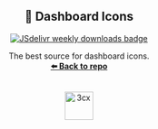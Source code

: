 <p align="center">
  <h2 align="center"> 🚀 Dashboard Icons </h3>
  <p align="center">
    <a href="https://www.jsdelivr.com/package/gh/smpn210jkt/dashboard-icons">
      <img src="https://img.shields.io/jsdelivr/gh/hy/smpn210jkt/dashboard-icons?color=%23A020F0" alt="JSdelivr weekly downloads badge">
    </a>
  </p>
  <p align="center">
    The best source for dashboard icons.
    <br />
    <a href="https://github.com/smpn210jkt/dashboard-icons/"><strong>⬅️ Back to repo</strong></a>
    <br />
    <br />
  </p>
</p>
<div align="center">
<!-- ICONS -->
<a href="https://cdn.jsdelivr.net/gh/walkxcode/dashboard-icons/png/icon-absensi.png"><img src="https://cdn.jsdelivr.net/gh/walkxcode/dashboard-icons/png/icon-absensi.png" alt="3cx" height="50"></a>  
<!-- END ICONS -->
</div>

